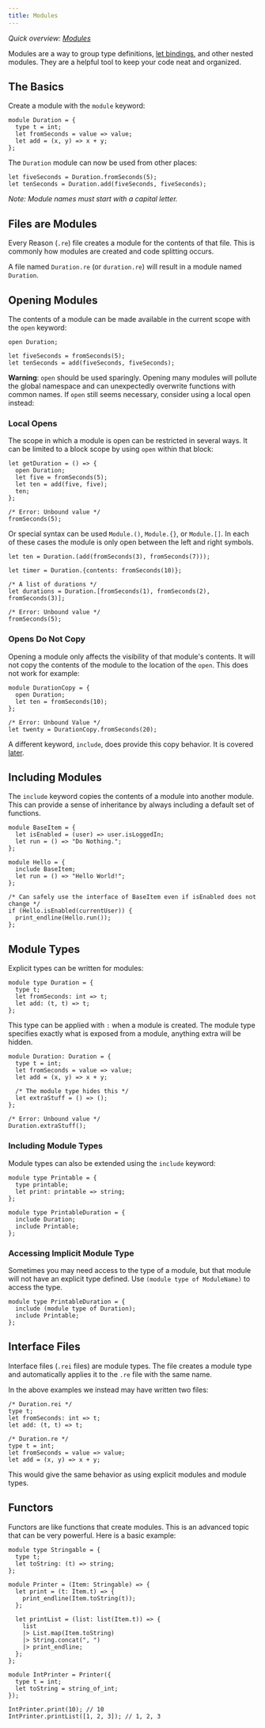 ```yaml
---
title: Modules
---
```


_Quick overview: [Modules](overview.md#modules)_

Modules are a way to group type definitions, [let bindings](let-binding.md),
and other nested modules. They are a helpful tool to keep your code neat and
organized.

## The Basics

Create a module with the `module` keyword:

```reason
module Duration = {
  type t = int;
  let fromSeconds = value => value;
  let add = (x, y) => x + y;
};
```

The `Duration` module can now be used from other places:

```reason
let fiveSeconds = Duration.fromSeconds(5);
let tenSeconds = Duration.add(fiveSeconds, fiveSeconds);
```

_Note: Module names must start with a capital letter._

## Files are Modules

Every Reason (`.re`) file creates a module for the contents of that file. This
is commonly how modules are created and code splitting occurs.

A file named `Duration.re` (or `duration.re`) will result in a module named
`Duration`.

## Opening Modules

The contents of a module can be made available in the current scope with the
`open` keyword:

```reason
open Duration;

let fiveSeconds = fromSeconds(5);
let tenSeconds = add(fiveSeconds, fiveSeconds);
```

**Warning**: `open` should be used sparingly. Opening many modules will pollute the
global namespace and can unexpectedly overwrite functions with common names.
If `open` still seems necessary, consider using a local open instead:

### Local Opens

The scope in which a module is open can be restricted in several ways. It can be
limited to a block scope by using `open` within that block:

```reason
let getDuration = () => {
  open Duration;
  let five = fromSeconds(5);
  let ten = add(five, five);
  ten;
};

/* Error: Unbound value */
fromSeconds(5);
```

Or special syntax can be used `Module.()`, `Module.{}`, or `Module.[]`. In each
of these cases the module is only open between the left and right symbols.

```reason
let ten = Duration.(add(fromSeconds(3), fromSeconds(7)));

let timer = Duration.{contents: fromSeconds(10)};

/* A list of durations */
let durations = Duration.[fromSeconds(1), fromSeconds(2), fromSeconds(3)];

/* Error: Unbound value */
fromSeconds(5);
```

### Opens Do Not Copy

Opening a module only affects the visibility of that module's contents. It will
not copy the contents of the module to the location of the `open`. This does not
work for example:

```reason
module DurationCopy = {
  open Duration;
  let ten = fromSeconds(10);
};

/* Error: Unbound Value */
let twenty = DurationCopy.fromSeconds(20);
```

A different keyword, `include`, does provide this copy behavior.
It is covered [later](#including-modules).

## Including Modules

The `include` keyword copies the contents of a module into another module. This
can provide a sense of inheritance by always including a default set of
functions.

```reason
module BaseItem = {  
  let isEnabled = (user) => user.isLoggedIn;
  let run = () => "Do Nothing.";
};

module Hello = {
  include BaseItem;  
  let run = () => "Hello World!";
};

/* Can safely use the interface of BaseItem even if isEnabled does not change */
if (Hello.isEnabled(currentUser)) {
  print_endline(Hello.run());
};
```

## Module Types

Explicit types can be written for modules:

```reason
module type Duration = {
  type t;
  let fromSeconds: int => t;
  let add: (t, t) => t;
};
```

This type can be applied with `:` when a module is created. The module type
specifies exactly what is exposed from a module, anything extra will be hidden.

```reason
module Duration: Duration = {
  type t = int;
  let fromSeconds = value => value;
  let add = (x, y) => x + y;

  /* The module type hides this */
  let extraStuff = () => ();
};

/* Error: Unbound value */
Duration.extraStuff();
```

### Including Module Types

Module types can also be extended using the `include` keyword:

```reason
module type Printable = {
  type printable;
  let print: printable => string;
};

module type PrintableDuration = {
  include Duration;
  include Printable;
};
```

### Accessing Implicit Module Type

Sometimes you may need access to the type of a module, but that module will not
have an explicit type defined. Use `(module type of ModuleName)` to access the
type.

```reason
module type PrintableDuration = {
  include (module type of Duration);
  include Printable;
};
```

## Interface Files

Interface files (`.rei` files) are module types. The file creates a module
type and automatically applies it to the `.re` file with the same name.

In the above examples we instead may have written two files:

```reason
/* Duration.rei */
type t;
let fromSeconds: int => t;
let add: (t, t) => t;
```

```reason
/* Duration.re */
type t = int;
let fromSeconds = value => value;
let add = (x, y) => x + y;
```

This would give the same behavior as using explicit modules and module types.

## Functors

Functors are like functions that create modules. This is an advanced topic
that can be very powerful. Here is a basic example:

```reason
module type Stringable = {
  type t;
  let toString: (t) => string;
};

module Printer = (Item: Stringable) => {
  let print = (t: Item.t) => {
    print_endline(Item.toString(t));
  };

  let printList = (list: list(Item.t)) => {
    list
    |> List.map(Item.toString)
    |> String.concat(", ")
    |> print_endline;
  };
};

module IntPrinter = Printer({
  type t = int;
  let toString = string_of_int;
});

IntPrinter.print(10); // 10
IntPrinter.printList([1, 2, 3]); // 1, 2, 3
```
